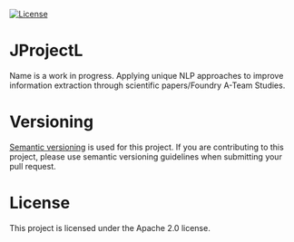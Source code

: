 [![License](https://img.shields.io/badge/License-Apache%202.0-blue.svg)](https://opensource.org/licenses/Apache-2.0)


# JProjectL
Name is a work in progress. Applying unique NLP approaches to improve information extraction through scientific papers/Foundry A-Team Studies.

# Versioning
[Semantic versioning](https://semver.org/) is used for this project. If you are contributing to this project, please use semantic versioning guidelines when submitting your pull request.

# License
This project is licensed under the Apache 2.0 license.
